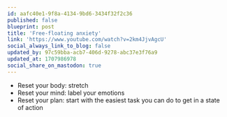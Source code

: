 ```yaml
---
id: aafc40e1-9f8a-4134-9bd6-3434f32f2c36
published: false
blueprint: post
title: 'Free-floating anxiety'
link: 'https://www.youtube.com/watch?v=2km4JjvAgcU'
social_always_link_to_blog: false
updated_by: 97c59bba-acb7-406d-9278-abc37e3f76a9
updated_at: 1707986978
social_share_on_mastodon: true
---
```

- Reset your body: stretch
- Reset your mind: label your emotions
- Reset your plan: start with the easiest task you can do to get in a state of action